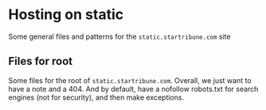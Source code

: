 # Hosting on static

Some general files and patterns for the `static.startribune.com` site

## Files for root

Some files for the root of `static.startribune.com`. Overall, we just want to have a note and a 404. And by default, have a nofollow robots.txt for search engines (not for security), and then make exceptions.
